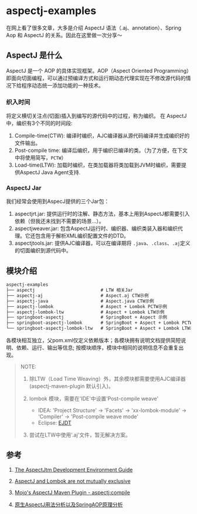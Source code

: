 # aspectj-examples

在网上看了很多文章，大多是介绍 AspectJ 语法（.aj、annotation）、Spring Aop 和 AspectJ 的关系。因此在这里做一次分享～

## AspectJ 是什么

AspectJ 是一个 AOP 的具体实现框架。AOP（Aspect Oriented Programming）即面向切面编程，可以通过预编译方式和运行期动态代理实现在不修改源代码的情况下给程序动态统一添加功能的一种技术。

### 织入时间

将定义横切关注点(切面)插入到编写的源代码中的过程，称为编织。 在 AspectJ 中，编织有3个不同的时间段:

1. Compile-time(CTW): 编译时编织，AJC编译器从源代码编译并生成编织好的文件输出。
2. Post-compile time: 编译后编织，用于编织已编译的类。（为了方便，在下文中将使用简写，`PCTW`）
3. Load-time(LTW): 加载时编织，在类加载器将类加载到JVM时编织，需要提供AspectJ Java Agent支持.

### AspectJ Jar

我们经常会使用到AspecJ提供的三个Jar包：

1. aspectjrt.jar: 提供运行时的注解、静态方法，基本上用到AspectJ都需要引入依赖（但我还未找到不需要的场景...）。
2. aspectjweaver.jar: 包含AspectJ运行时、编织器、编织类装入器和编织代理。它还包含用于解析XML编织配置文件的DTD。
3. aspectjtools.jar: 提供AJC编译器，可以在编译期将 `.java`、`.class`、`.aj`定义的切面编织到源代码中。

## 模块介绍

```txt
aspectj-examples
├── aspectj                         # LTW 相关Jar
├── aspectj-aj                      # Aspect.aj CTW示例
├── aspectj-java                    # Aspect.java CTW示例
├── aspectj-lombok                  # Aspect + Lombok PCTW示例
├── aspectj-lombok-ltw              # Aspect + Lombok LTW示例
├── springboot-aspectj              # SpringBoot + Aspect 示例
├── springboot-aspectj-lombok       # SpringBoot + Aspect + Lombok PCTW示例
└── springboot-aspectj-lombok-ltw   # SpringBoot + Aspect + Lombok LTW示例

```

各模块相互独立，父pom.xml仅定义依赖版本；各模块拥有说明文档提供简短说明、依赖、运行、输出等信息; 按模块顺序，模块中相同的说明信息不会重复出现。

> NOTE:
>
> 1. 除LTW（Load Time Weaving）外，其余模块都需要使用AJC编译器 (aspectj-maven-plugin 默认引入)。
>
> 2. lombok 模块，需要在'IDE'中设置'Post-compile weave'
>    - IDEA: 'Project Structure' -> 'Facets' -> 'xx-lombok-module' -> 'Compiler' -> 'Post-compile weave mode'
>    - Eclipse: [EJDT](https://www.eclipse.org/ajdt/)
> 3. 尝试在LTW中使用'.aj'文件，暂无解决方案。


## 参考

1. [The AspectJtm Development Environment Guide](https://www.eclipse.org/aspectj/doc/released/devguide/index.html)
2. [AspectJ and Lombok are not mutually exclusive](https://www.robingander.de/blog/2019/aspectj-spring-boot-lombok.html)
3. [Mojo's AspectJ Maven Plugin - aspectj:compile](https://www.mojohaus.org/aspectj-maven-plugin/compile-mojo.html)

4. [原生AspectJ用法分析以及SpringAOP原理分析](https://blog.mythsman.com/post/5d301cf2976abc05b34546be/)
